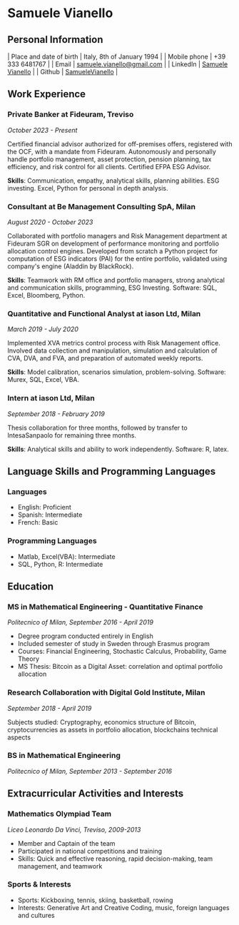 # Samuele Vianello

## Personal Information

| Place and date of birth | Italy, 8th of January 1994 |
| Mobile phone | +39 333 6481767 |
| Email | samuele.vianello@gmail.com |
| LinkedIn | [Samuele Vianello](http://linkedin.com/in/samuele-vianello-13b335166) |
| Github | [SamueleVianello](https://github.com/SamueleVianello) |

## Work Experience

### Private Banker at Fideuram, Treviso
*October 2023 - Present*

Certified financial advisor authorized for off-premises offers, registered with the OCF, with a mandate from Fideuram. Autonomously and personally handle portfolio management, asset protection, pension planning, tax efficiency, and risk control for all clients. Certified EFPA ESG Advisor.

**Skills**: Communication, empathy, analytical skills, planning abilities. ESG investing. Excel, Python for personal in depth analysis.

### Consultant at Be Management Consulting SpA, Milan
*August 2020 - October 2023*

Collaborated with portfolio managers and Risk Management department at Fideuram SGR on development of performance monitoring and portfolio allocation control engines. Developed from scratch a Python project for computation of ESG indicators (PAI) for the entire portfolio, validated using company's engine (Aladdin by BlackRock).

**Skills**: Teamwork with RM office and portfolio managers, strong analytical and communication skills, programming, ESG Investing. Software: SQL, Excel, Bloomberg, Python.

### Quantitative and Functional Analyst at iason Ltd, Milan
*March 2019 - July 2020*

Implemented XVA metrics control process with Risk Management office. Involved data collection and manipulation, simulation and calculation of CVA, DVA, and FVA, and preparation of automated weekly reports.

**Skills**: Model calibration, scenarios simulation, problem-solving. Software: Murex, SQL, Excel, VBA.

### Intern at iason Ltd, Milan
*September 2018 - February 2019*

Thesis collaboration for three months, followed by transfer to IntesaSanpaolo for remaining three months.

**Skills**: Analytical skills and ability to work independently. Software: R, latex.

## Language Skills and Programming Languages

### Languages
- English: Proficient
- Spanish: Intermediate
- French: Basic

### Programming Languages
- Matlab, Excel(VBA): Intermediate
- SQL, Python, R: Intermediate

## Education

### MS in Mathematical Engineering - Quantitative Finance
*Politecnico of Milan, September 2016 - April 2019*

- Degree program conducted entirely in English
- Included semester of study in Sweden through Erasmus program
- Courses: Financial Engineering, Stochastic Calculus, Probability, Game Theory
- MS Thesis: Bitcoin as a Digital Asset: correlation and optimal portfolio allocation

### Research Collaboration with Digital Gold Institute, Milan
*September 2018 - April 2019*

Subjects studied: Cryptography, economics structure of Bitcoin, cryptocurrencies as assets in portfolio allocation, blockchains technical aspects

### BS in Mathematical Engineering
*Politecnico of Milan, September 2013 - September 2016*

## Extracurricular Activities and Interests

### Mathematics Olympiad Team
*Liceo Leonardo Da Vinci, Treviso, 2009-2013*
- Member and Captain of the team
- Participated in national competitions and training
- Skills: Quick and effective reasoning, rapid decision-making, team management, and teamwork

### Sports & Interests
- Sports: Kickboxing, tennis, skiing, basketball, rowing
- Interests: Generative Art and Creative Coding, music, foreign languages and cultures
